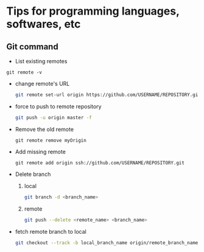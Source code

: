 # Tips for programming languages, softwares, etc  

## Git command  
* List existing remotes  

```
git remote -v
```  

* change remote's URL  

	```bash
	git remote set-url origin https://github.com/USERNAME/REPOSITORY.git
	```  
* force to push to remote repository  

	```bash
	git push -u origin master -f
	``` 
  
* Remove the old remote  

	```
	git remote remove myOrigin
	```  
* Add missing remote  
	
	```
	git remote add origin ssh://github.com/USERNAME/REPOSITORY.git
	```  
	
* Delete branch
	
	1. local
		
		```bash
		git branch -d <branch_name>
		```
	2. remote
		
		```bash
		git push --delete <remote_name> <branch_name>
		```

* fetch remote branch to local

	```bash
	git checkout --track -b local_branch_name origin/remote_branch_name
	``` 
